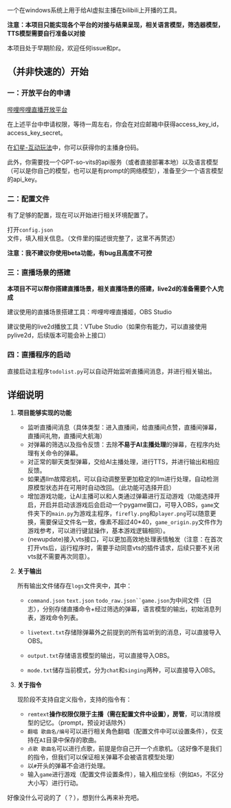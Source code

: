 一个在windows系统上用于给AI虚拟主播在bilibili上开播的工具。

**注意：本项目只能实现各个平台的对接与结果呈现，相关语言模型，筛选器模型，TTS模型需要自行准备以对接**

本项目处于早期阶段，欢迎任何issue和pr。

## （并非快速的）开始

### 一：开放平台的申请

[哔哩哔哩直播开放平台](https://open-live.bilibili.com/)

在上述平台中申请权限，等待一周左右，你会在对应邮箱中获得access_key_id，access_key_secret。

在[幻星-互动玩法](https://play-live.bilibili.com/)中，你可以获得你的主播身份码。

此外，你需要找一个GPT-so-vits的api服务（或者直接部署本地）以及语言模型（可以是你自己的模型，也可以是有prompt的网络模型），准备至少一个语言模型的api_key。

### 二：配置文件

有了足够的配置，现在可以开始进行相关环境配置了。

打开`config.json`文件，填入相关信息。（文件里的描述很完整了，这里不再赘述）

**注意：我不建议你使用beta功能，有bug且高度不可控**

### 三：直播场景的搭建

**本项目不可以帮你搭建直播场景，相关直播场景的搭建，live2d的准备需要个人完成**

建议使用的直播场景搭建工具：哔哩哔哩直播姬，OBS Studio

建议使用的live2d播放工具：VTube Studio（如果你有能力，可以直接使用pylive2d，后续版本可能会补上接口）

### 四：直播程序的启动

直接启动主程序`todolist.py`可以自动开始监听直播间消息，并进行相关输出。

## 详细说明

1. **项目能够实现的功能**
   
   - 监听直播间消息（具体类型：进入直播间，给直播间点赞，直播间弹幕，直播间礼物，直播间大航海）
   - 对弹幕的筛选以及指令反馈：去除**不易于AI主播处理**的弹幕，在程序内处理有关命令的弹幕。
   - 对正常的聊天类型弹幕，交给AI主播处理，进行TTS，并进行输出和相应反馈。
   - 如果遇llm故障宕机，可以自动调整至更加稳定的llm进行处理，自动检测原模型状态并在可用时自动改回。（此功能可选择开启）
   - 增加游戏功能，让AI主播可以和人类通过弹幕进行互动游戏（功能选择开启，开启并启动该游戏后会启动一个pygame窗口，可导入OBS，`game`文件夹下的`main.py`为游戏主程序，`firefly.png`和`player.png`可以随意更换，需要保证文件名一致，像素不超过40*40，`game_origin.py`文件作为游戏参考，可以进行键鼠操作，基本游戏逻辑相同）。
   - (newupdate)接入vts接口，可以更加高效地处理表情触发（注意：在首次打开vts后，运行程序时，需要手动同意vts的插件请求，后续只要不关闭vts就不需要再次同意）。

2. **关于输出**
   
   所有输出文件储存在`logs`文件夹中，其中：
   
   - `command.json` `text.json` `todo_raw.json``game.json`为中间文件（日志），分别存储直播命令+经过筛选的弹幕，语言模型的输出，初始消息列表，游戏命令列表。
   
   - `livetext.txt`存储除弹幕外之前提到的所有监听到的消息，可以直接导入OBS。
   
   - `output.txt`存储语言模型的输出，可以直接导入OBS。
   
   - `mode.txt`储存当前模式，分为`chat`和`singing`两种，可以直接导入OBS。

3. **关于指令**
   
    现阶段不支持自定义指令，支持的指令有：
   
   - `remtext`**操作权限仅限于主播（需在配置文件中设置），房管**，可以清除模型的记忆。（prompt，预设对话除外）
   - `翻唱 歌曲名/编号`可以进行相关角色翻唱（配置文件中可以设置条件），仅支持在`AI`目录中保存的歌曲。
   - `点歌 歌曲名`可以进行点歌，前提是你自己开一个点歌机。（这好像不是我们的指令，但我们可以保证相关弹幕不会被语言模型处理）
   - 以`#`开头的弹幕不会进行处理。
   - 输入`game`进行游戏（配置文件设置条件），输入相应坐标（例如`A5`，不区分大小写）进行行动。

好像没什么可说的了（？），想到什么再来补充吧。
